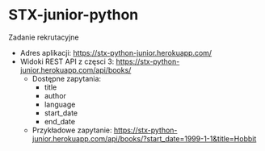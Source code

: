 # STX-junior-python
Zadanie rekrutacyjne

* Adres aplikacji: https://stx-python-junior.herokuapp.com/
* Widoki REST API z częsci 3:  https://stx-python-junior.herokuapp.com/api/books/
  * Dostępne zapytania:
    *  title
    *  author
    *  language
    *  start_date
    *  end_date
  * Przykładowe zapytanie: https://stx-python-junior.herokuapp.com/api/books/?start_date=1999-1-1&title=Hobbit
